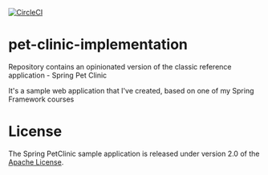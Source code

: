 [![CircleCI](
https://circleci.com/gh/JakuBB96/pet-clinic-implementation/tree/master.svg?style=svg)](https://circleci.com/gh/JakuBB96/pet-clinic-implementation/tree/master)

# pet-clinic-implementation


Repository contains an opinionated version of the classic reference application - Spring Pet Clinic

It's a sample web application that I've created, based on one of my Spring Framework courses


# License

The Spring PetClinic sample application is released under version 2.0 of the [Apache License](http://www.apache.org/licenses/LICENSE-2.0).
